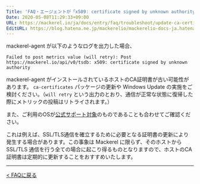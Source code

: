 ```yaml
---
Title: 'FAQ・エージェントが「x509: certificate signed by unknown authority」エラーを出力しています'
Date: 2020-05-08T11:29:33+09:00
URL: https://mackerel.io/ja/docs/entry/faq/troubleshoot/update-ca-certificates
EditURL: https://blog.hatena.ne.jp/mackerelio/mackerelio-docs-ja.hatenablog.mackerel.io/atom/entry/26006613563828584
---
```


mackerel-agent が以下のようなログを出力した場合、

```
Failed to post metrics value (will retry): Post https://mackerel.io/api/v0/tsdb: x509: certificate signed by unknown authority
```

mackerel-agent がインストールされているホストのCA証明書が古い可能性があります。
`ca-certificates` パッケージの更新や Windows Update の実施をご検討ください。（`will retry` という出力のとおり、通信が正常な状態に復帰した際にメトリックの投稿はリトライされます。）

また、ご利用のOSが[公式サポート対象](https://mackerel.io/ja/docs/entry/overview#support-environments)のものであることも合わせてご確認ください。


これは例えば、SSL/TLS通信を確立するために必要となる証明書の更新により発生する場合があります。この事象は Mackerel に限らず、そのホストから SSL/TLS 通信を行う全ての場合に起こり得るものとなりますので、ホストのCA証明書は定期的に更新することをおすすめいたします。

---

[< FAQに戻る](https://mackerel.io/ja/docs/entry/faq)
